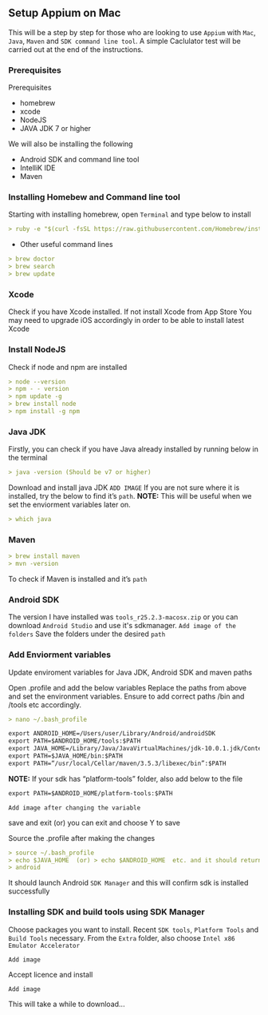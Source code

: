 ## Setup Appium on Mac
This will be a step by step for those who are looking to use `Appium` with `Mac`, `Java`, `Maven` and `SDK command line tool`.
A simple Caclulator test will be carried out at the end of the instructions.

### Prerequisites
Prerequisites
- homebrew
- xcode
- NodeJS
- JAVA JDK 7 or higher

We will also be installing the following
- Android SDK and command line tool
- IntelliK IDE
- Maven

### Installing Homebew and Command line tool
Starting with installing homebrew, open `Terminal` and type below to install
```markdown
> ruby -e "$(curl -fsSL https://raw.githubusercontent.com/Homebrew/install/master/install)"
```
- Other useful command lines
```markdown
> brew doctor
> brew search
> brew update
```
### Xcode
Check if you have Xcode installed. If not install Xcode from App Store
You may need to upgrade iOS accordingly in order to be able to install latest Xcode

### Install NodeJS
Check if node and npm are installed
```markdown
> node --version
> npm - - version
> npm update -g
> brew install node
> npm install -g npm
```
### Java JDK
Firstly, you can check if you have Java already installed by running below in the terminal
```markdown
> java -version (Should be v7 or higher)
```
Download and install java JDK
`ADD IMAGE`
If you are not sure where it is installed, try the below to find it’s `path`. **NOTE:** This will be useful when we set the enviorment variables later on.
```markdown
> which java
```
### Maven
```markdown
> brew install maven
> mvn -version
```
To check if Maven is installed and it’s `path`

### Android SDK
The version I have installed was `tools_r25.2.3-macosx.zip` or you can download `Android Studio` and use it's sdkmanager.
`Add image of the folders`
Save the folders under the desired `path`

### Add Enviorment variables
Update enviroment variables for Java JDK, Android SDK and maven paths

Open .profile and add the below variables 
Replace the paths from above and set the environment variables. Ensure to add correct paths /bin and /tools etc accordingly.

```markdown
> nano ~/.bash_profile

export ANDROID_HOME=/Users/user/Library/Android/androidSDK
export PATH=$ANDROID_HOME/tools:$PATH
export JAVA_HOME=/Library/Java/JavaVirtualMachines/jdk-10.0.1.jdk/Contents/Home
export PATH=$JAVA_HOME/bin:$PATH
export PATH=“/usr/local/Cellar/maven/3.5.3/libexec/bin”:$PATH
```
**NOTE:** If your sdk has “platform-tools” folder, also add below to the file
```markdown
export PATH=$ANDROID_HOME/platform-tools:$PATH
```
`Add image after changing the variable`

save and exit (or) you can exit and choose Y to save

Source the .profile after making the changes
```markdown
> source ~/.bash_profile
> echo $JAVA_HOME  (or) > echo $ANDROID_HOME  etc. and it should return the values
> android
```
It should launch Android `SDK Manager` and this will confirm sdk is installed successfully

### Installing SDK and build tools using SDK Manager
Choose packages you want to install. Recent `SDK tools`, `Platform Tools` and `Build Tools` necessary.
From the `Extra` folder, also choose `Intel x86 Emulator Accelerator`

`Add image`

Accept licence and install

`Add image`

This will take a while to download...
